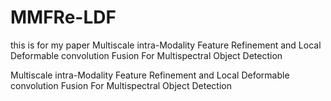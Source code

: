 # MMFRe-LDF
this is for my paper Multiscale intra-Modality Feature Refinement and Local Deformable convolution Fusion For Multispectral Object Detection

Multiscale intra-Modality Feature Refinement and Local Deformable convolution Fusion For Multispectral Object Detection

